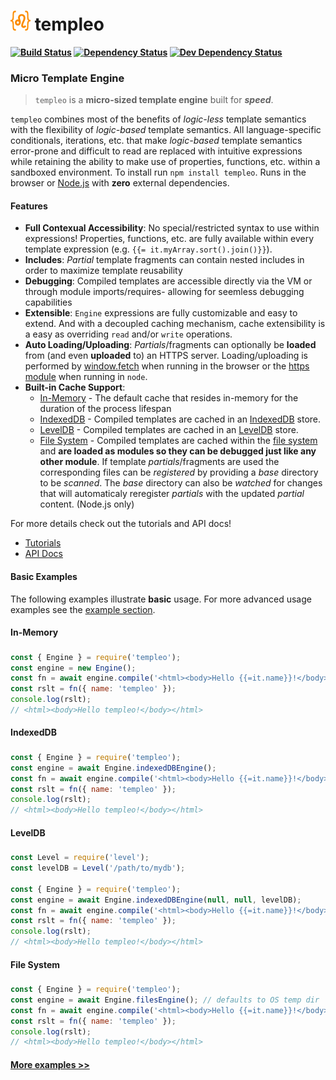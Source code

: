 <b class="jsdocp-remove-me">

# ![](https://raw.githubusercontent.com/ugate/templeo/master/jsdocp/static/favicon-32x32.png) templeo

[![Build Status](https://img.shields.io/travis/com/ugate/templeo/master.svg?style=flat-square)](https://travis-ci.com/ugate/templeo)
[![Dependency Status](https://img.shields.io/david/ugate/templeo.svg?style=flat-square)](https://david-dm.org/ugate/templeo)
[![Dev Dependency Status](https://img.shields.io/david/dev/ugate/templeo.svg?style=flat-square)](https://david-dm.org/ugate/templeo?type=dev)

</b>

### Micro Template Engine
> `templeo` is a __micro-sized template engine__ built for _**speed**_.

`templeo` combines most of the benefits of _logic-less_ template semantics with the flexibility of _logic-based_ template semantics. All language-specific conditionals, iterations, etc. that make _logic-based_ template semantics error-prone and difficult to read are replaced with intuitive expressions while retaining the ability to make use of properties, functions, etc. within a sandboxed environment. To install run `npm install templeo`. Runs in the browser or [Node.js](https://nodejs.org) with __zero__ external dependencies.

#### Features
- __Full Contexual Accessibility__: No special/restricted syntax to use within expressions! Properties, functions, etc. are fully available within every template expression (e.g. `{{= it.myArray.sort().join()}}`).
- __Includes__: _Partial_ template fragments can contain nested includes in order to maximize template reusability
- __Debugging__: Compiled templates are accessible directly via the VM or through module imports/requires- allowing for seemless debugging capabilities
- __Extensible__: `Engine` expressions are fully customizable and easy to extend. And with a decoupled caching mechanism, cache extensibility is a easy as overriding `read` and/or `write` operations. 
- __Auto Loading/Uploading__: _Partials_/fragments can optionally be __loaded__ from (and even __uploaded__ to) an HTTPS server. Loading/uploading is performed by [window.fetch](https://developer.mozilla.org/en-US/docs/Web/API/Fetch_API) when running in the browser or the [https module](https://nodejs.org/api/https.html) when running in `node`.
- __Built-in Cache Support__:
  - [In-Memory](#in-memory) - The default cache that resides in-memory for the duration of the process lifespan
  - [IndexedDB](#indexed-db) - Compiled templates are cached in an [IndexedDB](https://developer.mozilla.org/en-US/docs/Web/API/IndexedDB_API) store.
  - [LevelDB](#level-db) - Compiled templates are cached in an [LevelDB](https://www.npmjs.com/package/level) store.
  - [File System](#file-system) - Compiled templates are cached within the [file system](https://nodejs.org/api/fs.html) and __are loaded as modules so they can be debugged just like any other module__. If template _partials_/fragments are used the corresponding files can be _registered_ by providing a _base_ directory to be _scanned_. The _base_ directory can also be _watched_ for changes that will automaticaly reregister _partials_ with the updated _partial_ content. (Node.js only)

For more details check out the tutorials and API docs!

* [Tutorials](https://ugate.github.io/templeo/tutorial-1-engine.html)
* [API Docs](https://ugate.github.io/templeo/module-templeo-Engine.html)

#### Basic Examples
The following examples illustrate __basic__ usage. For more advanced usage examples see the [example section](https://ugate.github.io/templeo/tutorial-3-examples.html).

#### In-Memory <sub id="in-memory"></sub>
```js
const { Engine } = require('templeo');
const engine = new Engine();
const fn = await engine.compile('<html><body>Hello {{=it.name}}!</body></html>');
const rslt = fn({ name: 'templeo' });
console.log(rslt);
// <html><body>Hello templeo!</body></html>
```

#### IndexedDB <sub id="indexed-db"></sub>
```js
const { Engine } = require('templeo');
const engine = await Engine.indexedDBEngine();
const fn = await engine.compile('<html><body>Hello {{=it.name}}!</body></html>');
const rslt = fn({ name: 'templeo' });
console.log(rslt);
// <html><body>Hello templeo!</body></html>
```

#### LevelDB <sub id="level-db"></sub>
```js
const Level = require('level');
const levelDB = Level('/path/to/mydb');

const { Engine } = require('templeo');
const engine = await Engine.indexedDBEngine(null, null, levelDB);
const fn = await engine.compile('<html><body>Hello {{=it.name}}!</body></html>');
const rslt = fn({ name: 'templeo' });
console.log(rslt);
// <html><body>Hello templeo!</body></html>
```

#### File System <sub id="file-system"></sub>
```js
const { Engine } = require('templeo');
const engine = await Engine.filesEngine(); // defaults to OS temp dir
const fn = await engine.compile('<html><body>Hello {{=it.name}}!</body></html>');
const rslt = fn({ name: 'templeo' });
console.log(rslt);
// <html><body>Hello templeo!</body></html>
```

#### [More examples >>](https://ugate.github.io/templeo/tutorial-3-examples.html)